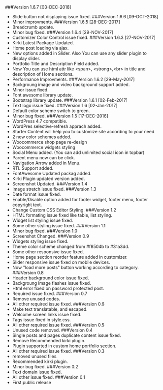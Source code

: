 ###Version 1.6.7 [03-DEC-2018]
* Slide button not displaying issue fixed.
###Version 1.6.6 [09-OCT-2018]
* Minor improvments.
###Version 1.6.5 [28-DEC-2017]
* Breadcrumb update.
* Minor bug fixed.
###Version 1.6.4 [29-NOV-2017]
* Customizer Color Control issue fixed.
###Version 1.6.3 [27-NOV-2017]
* Kirki Latest Package Updated.
* Home post loading via ajax.
* New options added in Slider. Also You can use any slider plugin to display slider.
* Portfolio Title and Description Field added.
* Now You can use html attr like &lt;span&gt;, &lt;strong&gt;,&lt;br&gt; in title and description of Home sections.
* Performance Improvments.
###Version 1.6.2 [29-May-2017]
* Backgroung image and video background support added.
* Minor issue fixed.
* Font awesome library update.
* Bootstrap library update.
###Version 1.6.1 [02-Feb-2017]
* Text logo issue fixed.
###Version 1.6 [02-Jan-2017]
* Default color scheme switch to green.
* Minor bug fixed.
###Version 1.5 [17-DEC-2016]
* WordPress 4.7 compatible.
* WordPres selective-refresh apprach added.
* Starter Content will help you to customize site according to your need.
* 2 new color schemes added.
* Woocommerce shop page re-design
* Woocommerce widgets styling
* Social Menu added. (You can add unlimited social icon in topbar)
* Parent menu now can be click.
* Navigation Arrow added in Menu.
* RTL Support added.
* FontAwesome Updated packag added.
* Kirki Plugin updated version added.
* Screenshot Updated.
###Version 1.4
* Image stretch issue fixed.
###Version 1.3
* Date format issue fixed.
* Enable/Disable option added for footer widget, footer menu, footer copyright text.
* Change Custom CSS Editor Styling.
###Version 1.2
* HTML formating issue fixed like table, list styling.
* Widget list styling issue fixed.
* Some other styling issue fixed.
###Version 1.1
* Minor bug fixed.
###Version 1.0
* Screenshot Changed.
###Version 0.9
* Widgets styling issue fixed.
* Theme color scheme changed from #f8504b to #31a3dd.
* Some other responsive issue fixed.
* Home page section reorder feature added in customizer.
* Slider responsive issue fixed on mobile devices.
* Now "load more posts" button working according to category.
###Version 0.8
* Header background color issue fixed.
* Backgroung Image flashes issue fixed.
* Html error fixed on password protected post.
* Required issue fixed.
###Version 0.7
* Remove unused codes.
* All other required issue fixed.
###Version 0.6
* Make text translatable, and escaped.
* Welcome screen links issue fixed.
* Tags issue fixed in style.css.
* All other required issue fixed.
###Version 0.5
* Unused code removed.
###Version 0.4
* Single posts and pages duplicate content issue fixed.
* Remove Recommended kirki plugin.
* Plugin supported in custom home portfolio section.
* All other required issue fixed.
###Version 0.3
* removed unused files.
* Recommended kirki plugin. 
* Minor bug fixed.
###Version 0.2
* Text domain issue fixed.
* All other issue fixed.
###Version 0.1
* First public release
